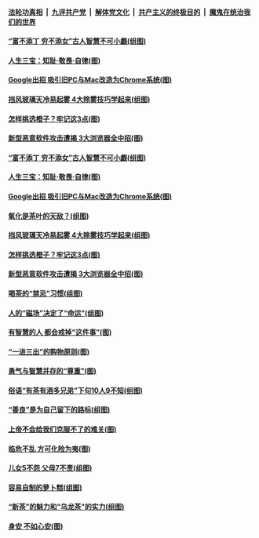 

####  [法轮功真相](../../../../basic/blob/master/README.md?t=12181632) &nbsp;|&nbsp; [九评共产党](../../../../9ping.md/blob/master/README.md?t=12181632) &nbsp;|&nbsp; [解体党文化](../../../../jtdwh.md/blob/master/README.md?t=12181632)  &nbsp;|&nbsp; [共产主义的终极目的](../../../../gczydzjmd.md/blob/master/README.md?t=12181632) &nbsp;|&nbsp; [魔鬼在统治我们的世界](../../../../mgztzwmdsj.md/blob/master/README.md?t=12181632) 

#### [“富不添丁 穷不添女”古人智慧不可小觑(组图)](../pages/p8/956243.md?t=12181632) 

#### [人生三宝：知耻‧敬畏‧自律(图)](../pages/p8/955921.md?t=12181632) 

#### [Google出招 吸引旧PC与Mac改造为Chrome系统(图)](../pages/p8/956120.md?t=12181632) 

#### [挡风玻璃天冷易起雾 4大除雾技巧学起来(组图)](../pages/p8/956086.md?t=12181632) 

#### [怎样挑选橙子？牢记这3点(图)](../pages/p8/955934.md?t=12181632) 

#### [新型恶意软件攻击遭揭 3大浏览器全中招(图)](../pages/p8/956000.md?t=12181632) 

#### [“富不添丁 穷不添女”古人智慧不可小觑(组图)](../pages/p8/956243.md?t=12181632) 

#### [人生三宝：知耻‧敬畏‧自律(图)](../pages/p8/955921.md?t=12181632) 

#### [Google出招 吸引旧PC与Mac改造为Chrome系统(图)](../pages/p8/956120.md?t=12181632) 

#### [氧化是茶叶的天敌？(组图)](../pages/p8/955760.md?t=12181632) 

#### [挡风玻璃天冷易起雾 4大除雾技巧学起来(组图)](../pages/p8/956086.md?t=12181632) 

#### [怎样挑选橙子？牢记这3点(图)](../pages/p8/955934.md?t=12181632) 

#### [新型恶意软件攻击遭揭 3大浏览器全中招(图)](../pages/p8/956000.md?t=12181632) 

#### [喝茶的“禁忌”习惯(组图)](../pages/p8/955759.md?t=12181632) 

#### [人的“磁场”决定了“命运”(组图)](../pages/p8/955958.md?t=12181632) 

#### [有智慧的人 都会戒掉“这件事”(图)](../pages/p8/955391.md?t=12181632) 

#### [“一进三出”的购物原则(图)](../pages/p8/955754.md?t=12181632) 

#### [勇气与智慧并存的“尊重”(图)](../pages/p8/955351.md?t=12181632) 

#### [俗语“有茶有酒多兄弟”下句10人9不知(组图)](../pages/p8/955846.md?t=12181632) 

#### [“善良”是为自己留下的路标(组图)](../pages/p8/955396.md?t=12181632) 

#### [上帝不会给我们克服不了的难关(图)](../pages/p8/955777.md?t=12181632) 

#### [临危不乱 方可化险为夷(图)](../pages/p8/955664.md?t=12181632) 

#### [儿女5不怨 父母7不责(组图)](../pages/p8/954329.md?t=12181632) 

#### [容易自制的萝卜糕(组图)](../pages/p8/955567.md?t=12181632) 

#### [“新茶”的魅力和“乌龙茶”的实力(组图)](../pages/p8/955669.md?t=12181632) 

#### [身安 不如心安(图)](../pages/p8/955381.md?t=12181632) 

